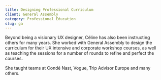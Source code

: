 ```yaml
---
title: Designing Professional Curriculum
client: General Assembly
category: Professional Education
slug: ga
---
```


Beyond being a visionary UX designer, Céline has also been instructing others for many years. She worked with General Assembly to design the curriculum for their UX intensive and corporate workshop courses, as well as teaching the sessions for a number of rounds to refine and perfect the courses.

She taught teams at Condé Nast, Vogue, Trip Advisor Europe and many others.
